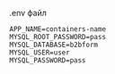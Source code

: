 .env файл

```
APP_NAME=containers-name
MYSQL_ROOT_PASSWORD=pass
MYSQL_DATABASE=b2bform
MYSQL_USER=user
MYSQL_PASSWORD=pass
```

